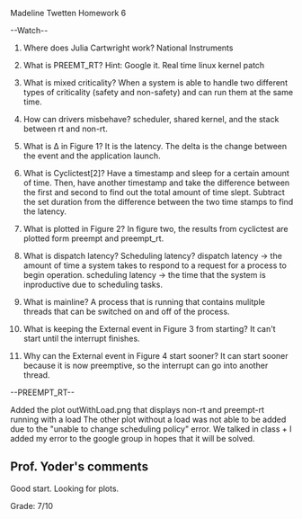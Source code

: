 Madeline Twetten
Homework 6

--Watch--

1. Where does Julia Cartwright work?
National Instruments

2. What is PREEMT_RT? Hint: Google it.
Real time linux kernel patch

3. What is mixed criticality?
When a system is able to handle two different types of criticality (safety and non-safety) 
and can run them at the same time.

4. How can drivers misbehave?
scheduler, shared kernel, and the stack between rt and non-rt.

5. What is Δ in Figure 1?
It is the latency. The delta is the change between the event and the application launch.

6. What is Cyclictest[2]?
Have a timestamp and sleep for a certain amount of time. Then, have another timestamp and take the
difference between the first and second to find out the total amount of time slept. Subtract the set
duration from the difference between the two time stamps to find the latency.

7. What is plotted in Figure 2?
In figure two, the results from cyclictest are plotted form preempt and preempt_rt.

8. What is dispatch latency? Scheduling latency?
dispatch latency -> the amount of time a system takes to respond to a request for a process to begin operation.
scheduling latency -> the time that the system is inproductive due to scheduling tasks.

9. What is mainline?
A process that is running that contains mulitple threads that can be switched on and off of the process.

10. What is keeping the External event in Figure 3 from starting?
It can't start until the interrupt finishes.

11. Why can the External event in Figure 4 start sooner?
It can start sooner because it is now preemptive, so the interrupt can go into another thread.

--PREEMPT_RT--

Added the plot outWithLoad.png that displays non-rt and preempt-rt running with a load
The other plot without a load was not able to be added due to the "unable to change
scheduling policy" error. We talked in class + I added my error to the google group 
in hopes that it will be solved.

## Prof. Yoder's comments

Good start.  Looking for plots.

Grade:  7/10
